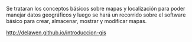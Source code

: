 Se trataran los conceptos básicos sobre mapas y localización para poder manejar datos geográficos y luego se hará un recorrido sobre el software básico para crear, almacenar, mostrar y modificar mapas.

http://delawen.github.io/introduccion-gis